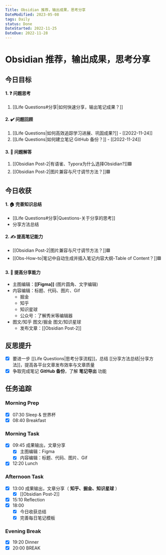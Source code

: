 ```yaml
---
Title: Obsidian 推荐，输出成果，思考分享
DateModified: 2023-05-08
tags: Daily
status: Done
DateStarted: 2022-11-25
DateDue: 2022-11-28
---
```


# Obsidian 推荐，输出成果，思考分享

## 今日目标

#### 1. ❓ 问题思考

1. [[Life Questions#分享|如何快速分享，输出笔记成果？]]

#### 2. ✔️ 问题回顾

1. [[Life Questions|如何高效追踪学习进展、巩固成果?]] - [[2022-11-24]]
2. [[Life Questions|如何建立笔记 GitHub 备份？]] - [[2022-11-24]]

#### 3. 👯 问题解答

1. [[Obsidian Post-2|有语雀、Typora为什么选择Obsidian?]]🟩
2. [[Obsidian Post-2|图片兼容与尺寸调节方法？]]🟩

## 今日收获

#### 1. 🏠 完善知识总结

- [[Life Questions#分享|Questions-关于分享的思考]]
- 分享方法总结

#### 2. ✍️ 提高笔记能力

- [[Obsidian Post-2|图片兼容与尺寸调节方法？]]🟩
- [[Obs-How-to|笔记中自动生成并插入笔记内容大纲-Table of Content？]]🟩

#### 3. 👯 提高分享能力

- 主图编辑：**[[Figma]]** (图片圆角、文字编辑)
- 内容编辑：标题、代码、图片、Gif
  - 掘金
  - 知乎
  - 知识星球
  - 公众号：了解秀米等编辑器
- 图文/知乎 图文/掘金 图文/知识星球
  - 发布文章：[[Obsidian Post-2]]

## 反思提升

- [x] 要进一步 [[Life Questions|思考分享流程]]，总结 [[分享方法总结|分享方法]]，提高各平台文章发布效率与文章质量
- [x] 争取完成笔记 **GitHub 备份**，了解 **笔记导出** 功能

## 任务追踪

### Morning Prep

- [x] 07:30 Sleep & 世界杯
- [x] 08:40 Breakfast

### Morning Task

- [x] 09:45 成果输出，文章分享
  - [x] 主图编辑：Figma
  - [x] 内容编辑：标题、代码、图片、Gif
- [x] 12:20 Lunch

### Afternoon Task

- [x] 13:00 成果输出，文章分享（ **知乎、掘金、知识星球** ）
  - [x] [[Obsidian Post-2]]
- [x] 15:10 Reflection
- [x] 18:00
  - [x] 今日收获总结
  - [x] 完善每日笔记模板

### Evening Break

- [x] 19:20 Dinner
- [x] 20:00 BREAK
